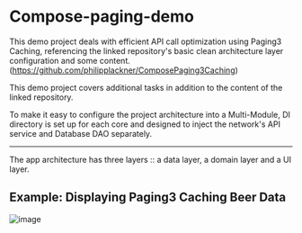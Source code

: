 # Compose-paging-demo
This demo project deals with efficient API call optimization using Paging3 Caching, referencing the linked repository's basic clean architecture layer configuration and some content. (https://github.com/philipplackner/ComposePaging3Caching)

This demo project covers additional tasks in addition to the content of the linked repository.

To make it easy to configure the project architecture into a Multi-Module, DI directory is set up for each core and designed to inject the network's API service and Database DAO separately.

---

The app architecture has three layers :: a data layer, a domain layer and a UI layer.

## Example: Displaying Paging3 Caching Beer Data
![image](https://github.com/nohjunh/Compose-Paging-demo/assets/75293768/9c1b382a-6e79-4b46-94c5-4e1c56300de3)
